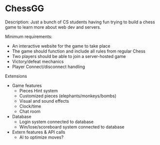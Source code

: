 # ChessGG
Description:
Just a bunch of CS students having fun trying to build a chess game 
to learn more about web dev and servers.

Minimum requirements:
- An interactive website for the game to take place
- The game should function and include all rules from regular Chess
- Two players should be able to join a server-hosted game
- Victory/defeat mechanics
- Player Connect/disconnect handling

Extensions
- Game features
  - Pieces Hint system
  - Customized pieces (elephants/monkeys/bombs)
  - Visual and sound effects
  - Clock/time
  - Chat room
- Database
  - Login system connected to database
  - Win/lose/scoreboard system connected to database
- Extern features & API calls
  - AI to optimize moves?
